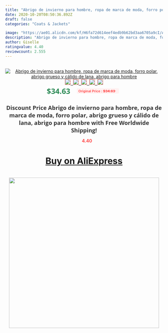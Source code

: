 ```yaml
---
title: "Abrigo de invierno para hombre, ropa de marca de moda, forro polar, abrigo grueso y cálido de lana, abrigo para hombre"
date: 2020-10-20T08:50:36.892Z
draft: false
categories: "Coats & Jackets"

image: "https://ae01.alicdn.com/kf/H6fa72d614eef4edb9b62bd3aa6705a9cI/Abrigo-de-invierno-para-hombre-ropa-de-marca-de-moda-forro-polar-abrigo-grueso-y-cálido.jpg"
description: "Abrigo de invierno para hombre, ropa de marca de moda, forro polar, abrigo grueso y cálido de lana, abrigo para hombre"
author: Giselle
ratingvalue: 4.40
reviewcount: 2.555
---
```

<br>
<div style="text-align: center;">
<a href="https://s.click.aliexpress.com/e/_AMYPXB" target="_blank" rel="nofollow noopener noreferrer"><img alt="Abrigo de invierno para hombre, ropa de marca de moda, forro polar, abrigo grueso y cálido de lana, abrigo para hombre" class="magnifier-image" src="https://ae01.alicdn.com/kf/H6fa72d614eef4edb9b62bd3aa6705a9cI/Abrigo-de-invierno-para-hombre-ropa-de-marca-de-moda-forro-polar-abrigo-grueso-y-cálido.jpg_640x640.jpg">
<br>
<img style="border:1px solid salmon" src="https://ae01.alicdn.com/kf/H6fa72d614eef4edb9b62bd3aa6705a9cI/Abrigo-de-invierno-para-hombre-ropa-de-marca-de-moda-forro-polar-abrigo-grueso-y-cálido.jpg_120x120.jpg">&nbsp;&nbsp;<img style="border:1px solid salmon" src="https://ae01.alicdn.com/kf/H9a33450d0f6142b3a12264f2f41188354/Abrigo-de-invierno-para-hombre-ropa-de-marca-de-moda-forro-polar-abrigo-grueso-y-cálido.jpg_120x120.jpg">&nbsp;&nbsp;<img style="border:1px solid salmon" src="https://ae01.alicdn.com/kf/Hc20064ba2eca4988b62349311652776f5/Abrigo-de-invierno-para-hombre-ropa-de-marca-de-moda-forro-polar-abrigo-grueso-y-cálido.jpg_120x120.jpg">&nbsp;&nbsp;<img style="border:1px solid salmon" src="https://ae01.alicdn.com/kf/H57b1b634afdd412ba124e0f56d5674b3Q/Abrigo-de-invierno-para-hombre-ropa-de-marca-de-moda-forro-polar-abrigo-grueso-y-cálido.jpg_120x120.jpg">&nbsp;&nbsp;<img style="border:1px solid salmon" src="https://ae01.alicdn.com/kf/He59429c5b3f8428491361bda7a84d81b7/Abrigo-de-invierno-para-hombre-ropa-de-marca-de-moda-forro-polar-abrigo-grueso-y-cálido.jpg_120x120.jpg"></a></div><br0>
<div style="text-align: center;"><span style="background-color: white; border: 0px; box-sizing: border-box; color: seagreen; display: inline-block; font-family: &quot;open sans&quot; , &quot;arial&quot; , &quot;helvetica&quot; , sans-serif , &quot;heiti&quot;; font-size: 24px; font-stretch: inherit; font-weight: 700; line-height: inherit; margin: 0px 10px 0px 0px; padding: 0px; vertical-align: middle;">$34.63 </span>
<span style="background: rgb(255 , 241 , 241); border-radius: 3px; border: 0px; box-sizing: border-box; color: #ff4747; display: inline-block; font-family: inherit; font-size: 12px; font-stretch: inherit; font-style: inherit; font-variant: inherit; font-weight: 600; line-height: inherit; margin: 0px; padding: 2px 5px; transform: scale(0.9); vertical-align: middle;">Original Price : <b style="text-decoration: line-through;">$34.63 </b> &nbsp;&nbsp;</span></div>
<h1 style="color: #333333; display: inline-block; font-family: &quot;open sans&quot; , &quot;arial&quot; , &quot;helvetica&quot; , sans-serif , &quot;heiti&quot;; font-size: 18px; font-stretch: inherit; font-weight: 700; text-align: center;">Discount Price Abrigo de invierno para hombre, ropa de marca de moda, forro polar, abrigo grueso y cálido de lana, abrigo para hombre with Free Worldwide Shipping!</h1>
<div style="color: #ff4747; text-align: center;">
<img src="https://4.bp.blogspot.com/-M0ZcTcb-5uY/XleCXlxnR4I/AAAAAAAAAEc/OrjgMkXV1oMQFaCRZj5HQwOCBcu3w1FegCPcBGAYYCw/s1600/star.png" style="height: 15px;">&nbsp;<b>4.40</b></div>
<div class="button_cont" align="center"><a class="buynow_a" href="https://s.click.aliexpress.com/e/_AMYPXB" target="_blank" rel="nofollow noopener noreferrer"><H1>Buy on AliExpress</H1></a></div><br>
<div class="separator" style="clear: both; text-align: center;">
<img src="https://lh3.googleusercontent.com/-pTy5HemUv9M/XlePHvY0dAI/AAAAAAAAAE4/0nX5iRUoIWY8eMW9Dpxeirr157OZliDIgCLcBGAsYHQ/s1600/badge.gif" width="480">
</div>
